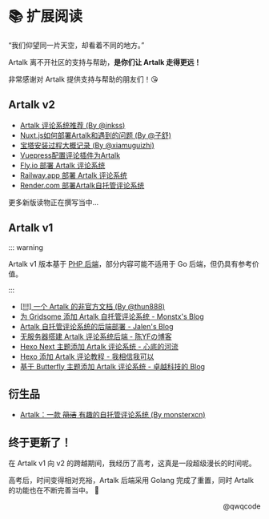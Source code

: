 # 📚 扩展阅读

“我们仰望同一片天空，却看着不同的地方。”

Artalk 离不开社区的支持与帮助，**是你们让 Artalk 走得更远！**

非常感谢对 Artalk 提供支持与帮助的朋友们！😘

## Artalk v2

- [Artalk 评论系统推荐 (By @inkss)](https://inkss.cn/blog/8f37d8c3/)
- [Nuxt.js如何部署Artalk和遇到的问题 (By @子舒)](https://imhan.cn/posts/20220218/)
- [宝塔安装过程大概记录 (By @xiamuguizhi)](https://github.com/ArtalkJS/Artalk/discussions/46)
- [Vuepress配置评论插件为Artalk](https://wiki.eryajf.net/pages/b74c2b/)
- [Fly.io 部署 Artalk 评论系统](https://wayjam.me/posts/artalk-deploy-on-flyio/)
- [Railway.app 部署 Artalk 评论系统](https://blog.moraxyc.com/post/eidb8276/)
- [Render.com 部署Artalk自托管评论系统](https://www.leenhawk.com/posts/3932123804/)

更多新版读物正在撰写当中...

## Artalk v1

::: warning

Artalk v1 版本基于 [PHP 后端](https://github.com/ArtalkJS/ArtalkPHP)，部分内容可能不适用于 Go 后端，但仍具有参考价值。

:::

- [[!!!] 一个 Artalk 的非官方文档 (By @thun888)](https://blog.hzchu.top/wiki/Artalk-doc/)
- [为 Gridsome 添加 Artalk 自托管评论系统 - Monstx's Blog](https://blog.monsterx.cn/code/use-self-hosted-comment-system-in-gridsome/)
- [Artalk 自托管评论系统的后端部署 - Jalen's Blog](https://blog.jalenchuh.cn/posts/artalk-api-php/)
- [无服务器搭建 Artalk 评论系统后端 - 陈YFの博客](https://blog.cyfan.top/p/480ab6ed.html)
- [Hexo Next 主题添加 Artalk 评论系统 - 心底的河流](https://lhy.life/20201126-artalk-next/)
- [Hexo 添加 Artalk 评论教程 - 我相信我可以](https://butterfly.imlete.cn/article/Hexo-Artalk.html)
- [基于 Butterfly 主题添加 Artalk 评论系统 - 卓越科技的 Blog](https://blog.imzykj.cn/posts/93afb348/)


## 衍生品

- [Artalk：一款 ~~简洁~~ 有趣的自托管评论系统 (By monsterxcn)](https://github.com/monsterxcn/Artalk)

## 终于更新了！

在 Artalk v1 向 v2 的跨越期间，我经历了高考，这真是一段超级漫长的时间呢。

高考后，时间变得相对充裕，Artalk 后端采用 Golang 完成了重置，同时 Artalk 的功能也在不断完善当中。 🥳

<p style="text-align: right;">@qwqcode</p>
